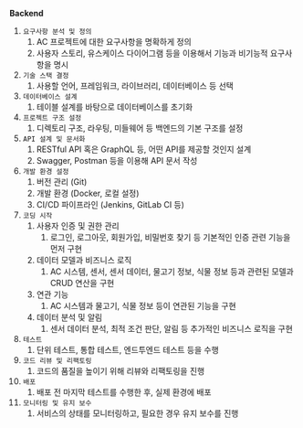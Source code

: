 **Backend**

1. `요구사항 분석 및 정의`
   1. AC 프로젝트에 대한 요구사항을 명확하게 정의
   2. 사용자 스토리, 유스케이스 다이어그램 등을 이용해서 기능과 비기능적 요구사항을 명시
2. `기술 스택 결정`
   1. 사용할 언어, 프레임워크, 라이브러리, 데이터베이스 등 선택
3. `데이터베이스 설계`
   1. 테이블 설계를 바탕으로 데이터베이스를 초기화
4. `프로젝트 구조 설정`
   1. 디렉토리 구조, 라우팅, 미들웨어 등 백엔드의 기본 구조를 설정
5. `API 설계 및 문서화`
   1. RESTful API 혹은 GraphQL 등, 어떤 API를 제공할 것인지 설계
   2. Swagger, Postman 등을 이용해 API 문서 작성
6. `개발 환경 설정`
   1. 버전 관리 (Git)
   2. 개발 환경 (Docker, 로컬 설정)
   3. CI/CD 파이프라인 (Jenkins, GitLab CI 등)
7. `코딩 시작`
   1. 사용자 인증 및 권한 관리
      1. 로그인, 로그아웃, 회원가입, 비밀번호 찾기 등 기본적인 인증 관련 기능을 먼저 구현
   2. 데이터 모델과 비즈니스 로직
      1. AC 시스템, 센서, 센서 데이터, 물고기 정보, 식물 정보 등과 관련된 모델과 CRUD 연산을 구현
   3. 연관 기능
      1. AC 시스템과 물고기, 식물 정보 등이 연관된 기능을 구현
   4. 데이터 분석 및 알림
      1. 센서 데이터 분석, 최적 조건 판단, 알림 등 추가적인 비즈니스 로직을 구현
8. `테스트`
   1. 단위 테스트, 통합 테스트, 엔드투엔드 테스트 등을 수행
9. `코드 리뷰 및 리팩토링`
   1. 코드의 품질을 높이기 위해 리뷰와 리팩토링을 진행
10. `배포`
    1. 배포 전 마지막 테스트를 수행한 후, 실제 환경에 배포
11. `모니터링 및 유지 보수`
    1. 서비스의 상태를 모니터링하고, 필요한 경우 유지 보수를 진행
